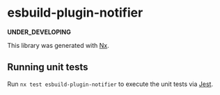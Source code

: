 # esbuild-plugin-notifier

**UNDER_DEVELOPING**

This library was generated with [Nx](https://nx.dev).

## Running unit tests

Run `nx test esbuild-plugin-notifier` to execute the unit tests via [Jest](https://jestjs.io).
